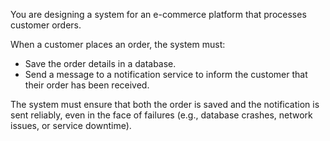 You are designing a system for an e-commerce platform that processes customer orders. 


When a customer places an order, the system must:
 - Save the order details in a database.
 - Send a message to a notification service to inform the customer that their order has been received.


The system must ensure that both the order is saved and the notification is sent reliably, 
even in the face of failures (e.g., database crashes, network issues, or service downtime).